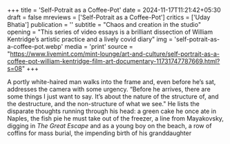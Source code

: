 +++
title = 'Self-Potrait as a Coffee-Pot'
date = 2024-11-17T11:21:42+05:30
draft = false
mreviews = ['Self-Potrait as a Coffee-Pot']
critics = ['Uday Bhatia']
publication = ''
subtitle = "Chaos and creation in the studio"
opening = "This series of video essays is a brilliant dissection of William Kentridge’s artistic practice and a lively covid diary"
img = 'self-potrait-as-a-coffee-pot.webp'
media = 'print'
source = "https://www.livemint.com/mint-lounge/art-and-culture/self-portrait-as-a-coffee-pot-william-kentridge-film-art-documentary-11731747787669.html?s=08"
+++

A portly white-haired man walks into the frame and, even before he’s sat, addresses the camera with some urgency. “Before he arrives, there are some things I just want to say. It’s about the nature of the structure of, and the destructure, and the non-structure of what we see." He lists the disparate thoughts running through his head: a green cake he once ate in Naples, the fish pie he must take out of the freezer, a line from Mayakovsky, digging in _The Great Escape_ and as a young boy on the beach, a row of coffins for mass burial, the impending birth of his granddaughter

